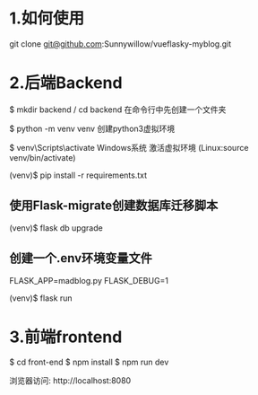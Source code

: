# 1.如何使用
git clone git@github.com:Sunnywillow/vueflasky-myblog.git

# 2.后端Backend
$ mkdir backend / cd backend  在命令行中先创建一个文件夹

$ python -m venv venv  创建python3虚拟环境

$ venv\Scripts\activate Windows系统 激活虚拟环境 (Linux:source venv/bin/activate)

(venv)$ pip install -r requirements.txt

## 使用Flask-migrate创建数据库迁移脚本

(venv)$ flask db upgrade

## 创建一个.env环境变量文件

FLASK_APP=madblog.py
FLASK_DEBUG=1

(venv)$ flask run

# 3.前端frontend

$ cd front-end
$ npm install
$ npm run dev

浏览器访问: http://localhost:8080

